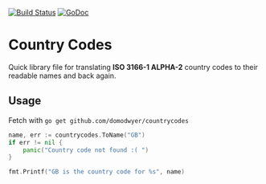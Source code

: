 [![Build Status](https://travis-ci.org/domodwyer/countrycodes.svg?branch=master)](https://travis-ci.org/domodwyer/countrycodes)
[![GoDoc](https://godoc.org/github.com/domodwyer/countrycodes?status.svg)](https://godoc.org/github.com/domodwyer/countrycodes)

# Country Codes
Quick library file for translating __ISO 3166-1 ALPHA-2__ country codes to their readable names and back again.

## Usage
Fetch with `go get github.com/domodwyer/countrycodes`

```Go
name, err := countrycodes.ToName("GB")
if err != nil {
	panic("Country code not found :( ")
}

fmt.Printf("GB is the country code for %s", name)
```
